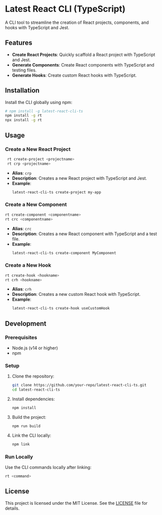 # Latest React CLI (TypeScript)

A CLI tool to streamline the creation of React projects, components, and hooks with TypeScript and Jest.

## Features

- **Create React Projects**: Quickly scaffold a React project with TypeScript and Jest.
- **Generate Components**: Create React components with TypeScript and testing files.
- **Generate Hooks**: Create custom React hooks with TypeScript.

## Installation

Install the CLI globally using npm:

```bash
# npm install -g latest-react-cli-ts
npm install -g rt
npx install -g rt
```

## Usage

### Create a New React Project

```bash
 rt create-project <projectname>
 rt crp <projectname>
```

- **Alias**: `crp`
- **Description**: Creates a new React project with TypeScript and Jest.
- **Example**:
  ```bash
  latest-react-cli-ts create-project my-app
  ```

### Create a New Component

```bash
rt create-component <componentname>
rt crc <componentname>
```

- **Alias**: `crc`
- **Description**: Creates a new React component with TypeScript and a test file.
- **Example**:
  ```bash
  latest-react-cli-ts create-component MyComponent
  ```

### Create a New Hook

```bash
rt create-hook <hookname>
rt crh <hookname>
```

- **Alias**: `crh`
- **Description**: Creates a new custom React hook with TypeScript.
- **Example**:
  ```bash
  latest-react-cli-ts create-hook useCustomHook
  ```

## Development

### Prerequisites

- Node.js (v14 or higher)
- npm

### Setup

1. Clone the repository:
   ```bash
   git clone https://github.com/your-repo/latest-react-cli-ts.git
   cd latest-react-cli-ts
   ```

2. Install dependencies:
   ```bash
   npm install
   ```

3. Build the project:
   ```bash
   npm run build
   ```

4. Link the CLI locally:
   ```bash
   npm link
   ```

### Run Locally

Use the CLI commands locally after linking:
```bash
rt <command>
```

## License

This project is licensed under the MIT License. See the [LICENSE](LICENSE) file for details.